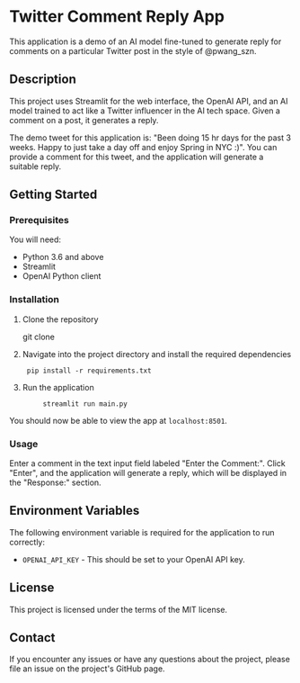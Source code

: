 # Twitter Comment Reply App

This application is a demo of an AI model fine-tuned to generate reply for comments on a particular Twitter post in the style of @pwang_szn. 

## Description

This project uses Streamlit for the web interface, the OpenAI API, and an AI model trained to act like a Twitter influencer in the AI tech space. Given a comment on a post, it generates a reply.

The demo tweet for this application is: "Been doing 15 hr days for the past 3 weeks. Happy to just take a day off and enjoy Spring in NYC :)". You can provide a comment for this tweet, and the application will generate a suitable reply.

## Getting Started

### Prerequisites

You will need:

- Python 3.6 and above
- Streamlit
- OpenAI Python client

### Installation

1. Clone the repository

    git clone <repository-link>
2. Navigate into the project directory and install the required dependencies
    
        pip install -r requirements.txt
3. Run the application
    
            streamlit run main.py
You should now be able to view the app at `localhost:8501`.

### Usage

Enter a comment in the text input field labeled "Enter the Comment:". Click "Enter", and the application will generate a reply, which will be displayed in the "Response:" section.

## Environment Variables

The following environment variable is required for the application to run correctly:

- `OPENAI_API_KEY` - This should be set to your OpenAI API key.

## License

This project is licensed under the terms of the MIT license.

## Contact

If you encounter any issues or have any questions about the project, please file an issue on the project's GitHub page.

